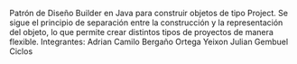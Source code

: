  Patrón de Diseño Builder en Java para construir objetos de tipo Project. Se sigue el principio de separación entre la construcción y la representación del objeto, lo que permite crear distintos tipos de proyectos de manera flexible.
Integrantes:
Adrian Camilo Bergaño Ortega
Yeixon Julian Gembuel Ciclos
